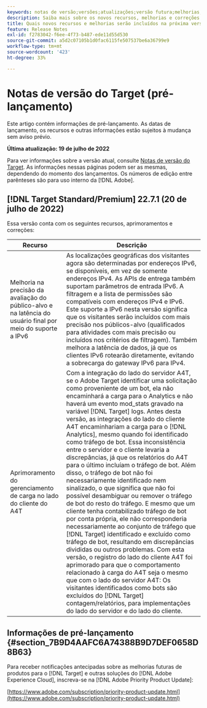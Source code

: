 ```yaml
---
keywords: notas de versão;versões;atualizações;versão futura;melhorias;novos recursos;correções;atualizações;pré-lançamento
description: Saiba mais sobre os novos recursos, melhorias e correções incluídos na próxima versão do Adobe Target, incluindo SDKs, APIs e bibliotecas JavaScript.
title: Quais novos recursos e melhorias serão incluídos na próxima versão?
feature: Release Notes
exl-id: f2783042-f6ee-4f73-b487-ede11d55d530
source-git-commit: a5d2c07105b1d0fac6115fe507537be6a36799e9
workflow-type: tm+mt
source-wordcount: '423'
ht-degree: 33%

---
```


# Notas de versão do Target (pré-lançamento)

Este artigo contém informações de pré-lançamento. As datas de lançamento, os recursos e outras informações estão sujeitos à mudança sem aviso prévio.

**Última atualização: 19 de julho de 2022**

Para ver informações sobre a versão atual, consulte [Notas de versão do Target](release-notes.md). As informações nessas páginas podem ser as mesmas, dependendo do momento dos lançamentos. Os números de edição entre parênteses são para uso interno da [!DNL Adobe].

## [!DNL Target Standard/Premium] 22.7.1 (20 de julho de 2022)

Essa versão conta com os seguintes recursos, aprimoramentos e correções:

| Recurso | Descrição |
| --- | --- |
| Melhoria na precisão da avaliação do público-alvo e na latência do usuário final por meio do suporte a IPv6 | As localizações geográficas dos visitantes agora são determinadas por endereços IPv6, se disponíveis, em vez de somente endereços IPv4. As APIs de entrega também suportam parâmetros de entrada IPv6. A filtragem e a lista de permissões são compatíveis com endereços IPv4 e IPv6. Este suporte a IPv6 nesta versão significa que os visitantes serão incluídos com mais precisão nos públicos-alvo (qualificados para atividades com mais precisão ou incluídos nos critérios de filtragem). Também melhora a latência de dados, já que os clientes IPv6 rotearão diretamente, evitando a sobrecarga do gateway IPv6 para IPv4. |
| Aprimoramento do gerenciamento de carga no lado do cliente do A4T | Com a integração do lado do servidor A4T, se o Adobe Target identificar uma solicitação como proveniente de um bot, ela não encaminhará a carga para o Analytics e não haverá um evento mod_stats gravado na variável [!DNL Target] logs. Antes desta versão, as integrações do lado do cliente A4T encaminhariam a carga para o [!DNL Analytics], mesmo quando foi identificado como tráfego de bot. Essa inconsistência entre o servidor e o cliente levaria a discrepâncias, já que os relatórios do A4T para o último incluíam o tráfego de bot. Além disso, o tráfego de bot não foi necessariamente identificado nem sinalizado, o que significa que não foi possível desambiguar ou remover o tráfego de bot do resto do tráfego. E mesmo que um cliente tenha contabilizado tráfego de bot por conta própria, ele não corresponderia necessariamente ao conjunto de tráfego que [!DNL Target] identificado e excluído como tráfego de bot, resultando em discrepâncias divididas ou outros problemas. Com esta versão, o registro do lado do cliente A4T foi aprimorado para que o comportamento relacionado à carga do A4T seja o mesmo que com o lado do servidor A4T: Os visitantes identificados como bots são excluídos do [!DNL Target] contagem/relatórios, para implementações do lado do servidor e do lado do cliente. |


## Informações de pré-lançamento {#section_7B9D4AAFC6A74388B9D7DEF0658D8B63}

Para receber notificações antecipadas sobre as melhorias futuras de produtos para o [!DNL Target] e outras soluções do [!DNL Adobe Experience Cloud], inscreva-se na [!DNL Adobe Priority Product Update]:

[https://www.adobe.com/subscription/priority-product-update.html](https://www.adobe.com/subscription/priority-product-update.html)
